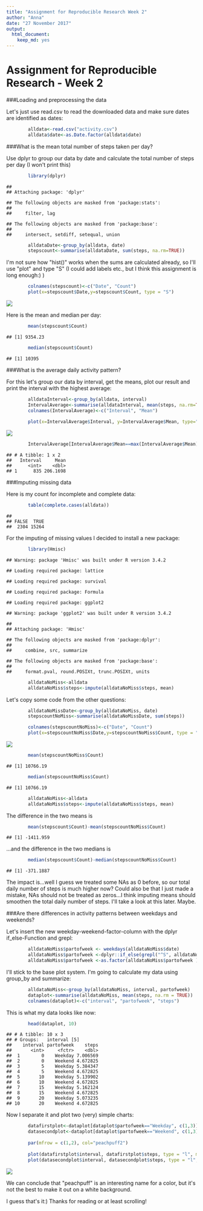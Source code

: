 ```yaml
---
title: "Assignment for Reproducible Research Week 2"
author: "Anna"
date: "27 November 2017"
output: 
  html_document: 
    keep_md: yes
---
```





# Assignment for Reproducible Research - Week 2 

###Loading and preprocessing the data

Let's just use read.csv to read the downloaded data and make sure dates are identified as dates:


```r
        alldata<-read.csv("activity.csv")
        alldata$date<-as.Date.factor(alldata$date)
```

###What is the mean total number of steps taken per day?

Use dplyr to group our data by date and calculate the total number of steps per day (I won't print this)


```r
        library(dplyr)
```

```
## 
## Attaching package: 'dplyr'
```

```
## The following objects are masked from 'package:stats':
## 
##     filter, lag
```

```
## The following objects are masked from 'package:base':
## 
##     intersect, setdiff, setequal, union
```

```r
        alldataDate<-group_by(alldata, date)
        stepscount<-summarise(alldataDate, sum(steps, na.rm=TRUE))
```

I'm not sure how "hist()" works when the sums are calculated already, so I'll use "plot" and type "S" (I could add labels etc., but I think this assignment is long enough:) )

```r
        colnames(stepscount)<-c("Date", "Count")        
        plot(x=stepscount$Date,y=stepscount$Count, type = "S")
```

![](PA1_template_files/figure-html/unnamed-chunk-3-1.png)<!-- -->

Here is the mean and median per day:


```r
        mean(stepscount$Count)
```

```
## [1] 9354.23
```

```r
        median(stepscount$Count)
```

```
## [1] 10395
```

###What is the average daily activity pattern?

For this let's group our data by interval, get the means, plot our result and print the interval with the highest average:


```r
        alldataInterval<-group_by(alldata, interval)
        IntervalAverage<-summarise(alldataInterval, mean(steps, na.rm=TRUE))
        colnames(IntervalAverage)<-c("Interval", "Mean")
        
        plot(x=IntervalAverage$Interval, y=IntervalAverage$Mean, type="l")
```

![](PA1_template_files/figure-html/unnamed-chunk-5-1.png)<!-- -->

```r
        IntervalAverage[IntervalAverage$Mean==max(IntervalAverage$Mean),]
```

```
## # A tibble: 1 x 2
##   Interval     Mean
##      <int>    <dbl>
## 1      835 206.1698
```

###Imputing missing data

Here is my count for incomplete and complete data:


```r
        table(complete.cases(alldata))
```

```
## 
## FALSE  TRUE 
##  2304 15264
```

For the imputing of missing values I decided to install a new package: 

```r
        library(Hmisc)
```

```
## Warning: package 'Hmisc' was built under R version 3.4.2
```

```
## Loading required package: lattice
```

```
## Loading required package: survival
```

```
## Loading required package: Formula
```

```
## Loading required package: ggplot2
```

```
## Warning: package 'ggplot2' was built under R version 3.4.2
```

```
## 
## Attaching package: 'Hmisc'
```

```
## The following objects are masked from 'package:dplyr':
## 
##     combine, src, summarize
```

```
## The following objects are masked from 'package:base':
## 
##     format.pval, round.POSIXt, trunc.POSIXt, units
```

```r
        alldataNoMiss<-alldata
        alldataNoMiss$steps<-impute(alldataNoMiss$steps, mean)
```

Let's copy some code from the other questions:


```r
        alldataNoMissDate<-group_by(alldataNoMiss, date)
        stepscountNoMiss<-summarise(alldataNoMissDate, sum(steps))

        colnames(stepscountNoMiss)<-c("Date", "Count")        
        plot(x=stepscountNoMiss$Date,y=stepscountNoMiss$Count, type = "S")
```

![](PA1_template_files/figure-html/unnamed-chunk-8-1.png)<!-- -->

```r
        mean(stepscountNoMiss$Count)
```

```
## [1] 10766.19
```

```r
        median(stepscountNoMiss$Count)
```

```
## [1] 10766.19
```

```r
        alldataNoMiss<-alldata
        alldataNoMiss$steps<-impute(alldataNoMiss$steps, mean)
```
   
The difference in the two means is


```r
        mean(stepscount$Count)-mean(stepscountNoMiss$Count)
```

```
## [1] -1411.959
```
...and the difference in the two medians is 

```r
        median(stepscount$Count)-median(stepscountNoMiss$Count)
```

```
## [1] -371.1887
```

The impact is...well I guess we treated some NAs as 0 before, so our total daily number of steps is much higher now? Could also be that I just made a mistake, NAs should not be treated as zeros...I think imputing means should smoothen the total daily number of steps. I'll take a look at this later. Maybe. 

###Are there differences in activity patterns between weekdays and weekends?

Let's insert the new weekday-weekend-factor-column with the dplyr if_else-Function and grepl:


```r
        alldataNoMiss$partofweek <- weekdays(alldataNoMiss$date)
        alldataNoMiss$partofweek <-dplyr::if_else(grepl("^S", alldataNoMiss$partofweek),  "Weekend","Weekday")
        alldataNoMiss$partofweek <-as.factor(alldataNoMiss$partofweek )
```

I'll stick to the base plot system. I'm going to calculate my data using group_by and summarize:


```r
        alldataNoMiss<-group_by(alldataNoMiss, interval, partofweek)
        dataplot<-summarise(alldataNoMiss, mean(steps, na.rm = TRUE))
        colnames(dataplot)<-c("interval", "partofweek", "steps")
```

This is what my data looks like now:

```r
        head(dataplot, 10)
```

```
## # A tibble: 10 x 3
## # Groups:   interval [5]
##    interval partofweek    steps
##       <int>     <fctr>    <dbl>
##  1        0    Weekday 7.006569
##  2        0    Weekend 4.672825
##  3        5    Weekday 5.384347
##  4        5    Weekend 4.672825
##  5       10    Weekday 5.139902
##  6       10    Weekend 4.672825
##  7       15    Weekday 5.162124
##  8       15    Weekend 4.672825
##  9       20    Weekday 5.073235
## 10       20    Weekend 4.672825
```

Now I separate it and plot two (very) simple charts: 


```r
        datafirstplot<-dataplot[dataplot$partofweek=="Weekday", c(1,3)]
        datasecondplot<-dataplot[dataplot$partofweek=="Weekend", c(1,3)]
        
        par(mfrow = c(1,2), col="peachpuff2")
        
        plot(datafirstplot$interval, datafirstplot$steps, type = "l", main="Weekday steps")
        plot(datasecondplot$interval, datasecondplot$steps, type = "l", main="Weekend steps")
```

![](PA1_template_files/figure-html/unnamed-chunk-14-1.png)<!-- -->

We can conclude that "peachpuff" is an interesting name for a color, but it's not the best to make it out on a white background. 

I guess that's it:) Thanks for reading or at least scrolling!
